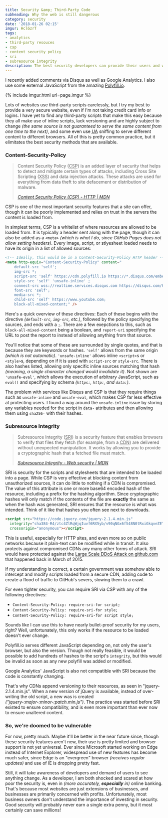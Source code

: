 ```yaml
---
title: Security &amp; Third-Party Code
subheading: Why the web is still dangerous
category: security
date: '2018-01-26 02:15'
imgur: HclGzrT
tags:
- analytics
- third-party resouces
- csp
- content security policy
- sri
- subresource integrity
description: The best security developers can provide their users and why it's so difficult
---
```

I recently added comments via Disqus as well as Google Analytics. I also use
some external JavaScript from the amazing [Polyfill.io](https://polyfill.io/v2/docs/).

{% include imgur.html url=page.imgur %}

Lots of websites use third-party scripts carelessly, but I try my best to provide
a very secure website, even if I'm not taking credit card info or logins. I have
yet to find any third-party scripts that make this easy because they all make use
of inline scripts, lack versioning and are highly subject to change *(the same
source is not guaranteed to serve the same content from one time to the next)*,
and some even use <abbr title="User Agent">UA</abbr> sniffing to serve different
content to different browsers. All of this is pretty common practice, but it
elimitates the best security methods that are available.

### Content-Security-Policy
> Content Security Policy (<abbr title="Content-Security-Policy">CSP</abbr>) is
> an added layer of security that helps to detect and mitigate certain types of
> attacks, including Cross Site Scripting (<abbr title="Cross-Site-Scripting">XSS</abbr>)
> and data injection attacks. These attacks are used for everything from data
> theft to site defacement or distribution of malware.
>
> <cite>[Content Security Policy (CSP) - HTTP | MDN](https://developer.mozilla.org/en-US/docs/Web/HTTP/CSP)</cite>

CSP is one of the most important security features that a site can offer, though
it can be poorly implemented and relies on trust in the servers the content is
loaded from.

In simplest terms, CSP is a whitelist of where resources are allowed to be loaded
from. It is typically a header sent along with the page, though it can also be
added as a `<meta>` *(which is what I do, since GitHub Pages does not allow setting
headers)*. Every image, script, or stlyesheet loaded needs to have its origin
in a list of allowed sources:
```html
<!-- Ideally, this would be in a Content-Security-Policy HTTP header -->
<meta http-equiv="Content-Security-Policy" content="
	default-src 'self';
	img-src *;
	script-src 'self' https://cdn.polyfill.io https://*.disqus.com/embed.js  'sha256-YmEu57ZRfDpDDhMApyHsyE3PA6DSf2V+9bIVooFPFHw=';
	style-src 'self' 'unsafe-inline' ;
	connect-src wss://realtime.services.disqus.com https://disqus.com/home;
	font-src 'self';
	media-src *;
	child-src 'self' https://www.youtube.com;
	block-all-mixed-content;" />
```

Here's a quick overview of these directives:
Each of these begins with the directive *(`default-src`, `img-src`, etc.)*, followed
by the policy specifying the sources, and ends with a `;`. There are a few exepctions
to this, such as `block-all-mixed-content` being a boolean, and `report-uri` specifying
the URL to post the report to instead of allowing anything from that source.

You'll notice that some of these are surrounded by single quotes, and that is
because they are keywords or hashes. `'self'` allows from the same origin *(which
is not automatic)*. `'unsafe-inline'` allows inline `<script>`s or `<style>`s,
depending on if it is used with `script-src` or `style-src`. There is also
hashes listed, allowing only specific inline sources matching that hash *(meaning,
a single character changed would invalidate it)*. Not shown are `'unsafe-eval'`,
which allows the execution of arbitrary JavaScript, such as `eval()` and
specifying by schema *(`https:`, `http:`, and `data:`)*.

The problem with services like Disqus and CSP is that they require things such as
`unsafe-inline` and `unsafe-eval`, which makes CSP far less effective at protecting
users. I found a way around the `unsafe-inline` issue by storing any variables
needed for the script in `data-` attributes and then allowing them using `sha256-`
with their hashes.

### Subresource Integrity
> Subresource Integrity (<abbr title="Subresource Integrity">SRI</abbr>) is a
> security feature that enables browsers to verify that files they fetch
> (for example, from a <abbr title="Content Delivery Network">CDN</abbr>) are
> delivered without unexpected manipulation. It works by allowing you to provide
> a cryptographic hash that a fetched file must match.
>
> <cite>[Subresource Integrity - Web security | MDN](https://developer.mozilla.org/en-US/docs/Web/Security/Subresource_Integrity)</cite>

SRI is security for the scripts and stylesheets that are intended to be loaded
into a page. While CSP is very effective at blocking content from unauthorized
sources, it can do little to nothing if a CDN is compromised. The value of this
attribute is one or more base64 encoded hash of the resource, including a prefix
for the hashing algorithm. Since cryptographic hashes will only match if the contents
of the file are **exactly** the same as when the hash was generated, SRI ensures
that the resource is what was intended. Think of it like that hashes you often
see next to downloads.

```html
<script src="https://code.jquery.com/jquery-2.1.4.min.js"
  integrity="sha384-R4/ztc4ZlRqWjqIuvf6RX5yb/v90qNGx6fS48N0tRxiGkqveZETq72KgDVJCp2TC"
  crossorigin="anonymous"></script>
```

This is useful, especially for HTTP sites,
and even more so on public networks because it plain-text can be modified while
in transit. It also protects against compromised CDNs any many other forms of attack.
SRI would have protected against the [Large Scale DDoS Attack on github.com](https://github.com/blog/1981-large-scale-ddos-attack-on-github-com)
that happened back in March of 2015.

If my understanding is correct, a certain government was somehow able to intercept
and modify scripts loaded from a secure CDN, adding code to create a flood of
traffic to GitHub's severs, slowing them to a crawl.

For even tighter security, you can require SRI via CSP with any of the following
directives:
- `Content-Security-Policy: require-sri-for script;`
- `Content-Security-Policy: require-sri-for style;`
- `Content-Security-Policy: require-sri-for script style;`

Sounds like I can use this to have nearly bullet-proof security for my users, right?
Well, unfortunately, this only works if the resource to be loaded doesn't ever change.

Polyfill.io serves different JavaScript depending on, not only the user's browser,
but also the version. Though not really feasible, it would be possible to add
hundreds of hashes to the script's `integrity`, but this would be invalid as
soon as any new polyfill was added or modified.

Google Analytics' JavaScript is also not compatible with SRI because the code is
constantly changing.

That's why CDNs append versioning to their resources, as seen in "jquery-2.1.4.min.js".
When a new version of jQuery is available, instead of over-writing the old script,
a new was is created *("jquery-:major-:minor-:patch.min.js")*. The practice was started
before SRI existed to ensure compatibility, and is even more important than ever
now to ensure unaltered content.

### So, we're doomed to be vulnerable
For now, pretty much. Maybe it'll be better in the near future since, though these
security features aren't new, their use is pretty limited and browser support
is not yet universal. Ever since Microsoft started working on Edge instead of
Internet Explorer, widespread use of new features has become much safer, since
Edge is an "evergreen" browser *(receives regular updates)* and use of IE is dropping
pretty fast.

Still, it will take awareness of developers and demand of users to see anything
change. As a developer, I am both shocked and scared at how poor the security is,
even in *(more accurately, **especially** in)* online banking. That's because
most websites are just extensions of businesses, and businesses are primarily
concerned with profits. Unfortunately, most business owners don't understand the
importance of investing in security. Good security will probably never earn a
single extra penny, but it most certainly can save millions!
